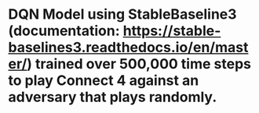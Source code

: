 # DQN Model using StableBaseline3 (documentation: https://stable-baselines3.readthedocs.io/en/master/) trained over 500,000 time steps to play Connect 4 against an adversary that plays randomly.
